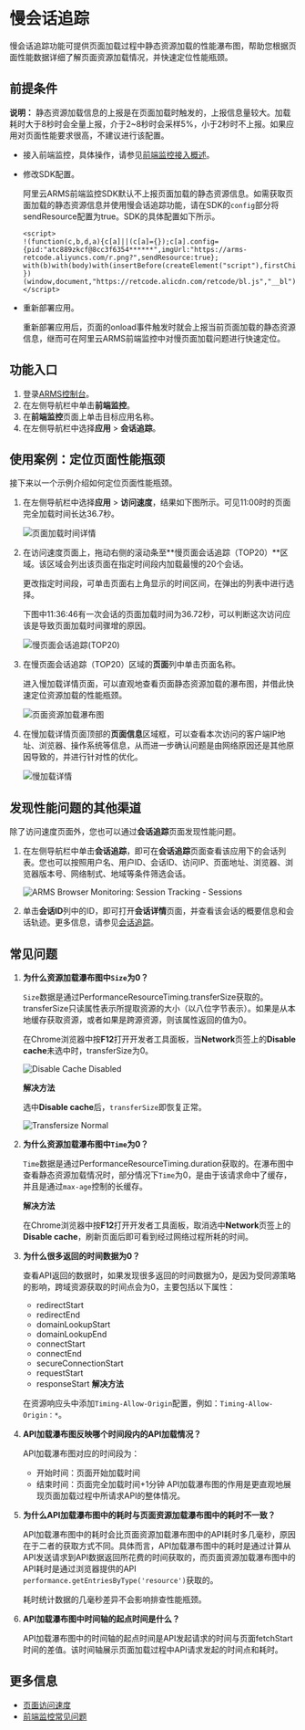 # 慢会话追踪

慢会话追踪功能可提供页面加载过程中静态资源加载的性能瀑布图，帮助您根据页面性能数据详细了解页面资源加载情况，并快速定位性能瓶颈。

## 前提条件

**说明：** 静态资源加载信息的上报是在页面加载时触发的，上报信息量较大。加载耗时大于8秒时会全量上报，介于2~8秒时会采样5%，小于2秒时不上报。如果应用对页面性能要求很高，不建议进行该配置。

-   接入前端监控，具体操作，请参见[前端监控接入概述](/intl.zh-CN/前端监控/接入前端监控/前端监控接入概述.md)。
-   修改SDK配置。

    阿里云ARMS前端监控SDK默认不上报页面加载的静态资源信息。如需获取页面加载的静态资源信息并使用慢会话追踪功能，请在SDK的`config`部分将sendResource配置为true。SDK的具体配置如下所示。

    ```
    <script>
    !(function(c,b,d,a){c[a]||(c[a]={});c[a].config={pid:"atc889zkcf@8cc3f6354******",imgUrl:"https://arms-retcode.aliyuncs.com/r.png?",sendResource:true};
    with(b)with(body)with(insertBefore(createElement("script"),firstChild))setAttribute("crossorigin","",src=d)
    })(window,document,"https://retcode.alicdn.com/retcode/bl.js","__bl");
    </script>
    ```

-   重新部署应用。

    重新部署应用后，页面的onload事件触发时就会上报当前页面加载的静态资源信息，继而可在阿里云ARMS前端监控中对慢页面加载问题进行快速定位。


## 功能入口

1.  登录[ARMS控制台](https://arms-intl.console.aliyun.com/)。
2.  在左侧导航栏中单击**前端监控**。
3.  在**前端监控**页面上单击目标应用名称。
4.  在左侧导航栏中选择**应用** \> **会话追踪**。

## 使用案例：定位页面性能瓶颈

接下来以一个示例介绍如何定位页面性能瓶颈。

1.  在左侧导航栏中选择**应用** \> **访问速度**，结果如下图所示。可见11:00时的页面完全加载时间长达36.7秒。

    ![页面加载时间详情](https://static-aliyun-doc.oss-accelerate.aliyuncs.com/assets/img/zh-CN/6664260161/p47275.png)

2.  在访问速度页面上，拖动右侧的滚动条至**慢页面会话追踪（TOP20）**区域。该区域会列出该页面在指定时间段内加载最慢的20个会话。

    更改指定时间段，可单击页面右上角显示的时间区间，在弹出的列表中进行选择。

    下图中11:36:46有一次会话的页面加载时间为36.72秒，可以判断这次访问应该是导致页面加载时间骤增的原因。

    ![慢页面会话追踪(TOP20)](https://static-aliyun-doc.oss-accelerate.aliyuncs.com/assets/img/zh-CN/6664260161/p47303.png)

3.  在慢页面会话追踪（TOP20）区域的**页面**列中单击页面名称。

    进入慢加载详情页面，可以直观地查看页面静态资源加载的瀑布图，并借此快速定位资源加载的性能瓶颈。

    ![页面资源加载瀑布图](https://static-aliyun-doc.oss-accelerate.aliyuncs.com/assets/img/zh-CN/6664260161/p47304.png)

4.  在慢加载详情页面顶部的**页面信息**区域框，可以查看本次访问的客户端IP地址、浏览器、操作系统等信息，从而进一步确认问题是由网络原因还是其他原因导致的，并进行针对性的优化。

    ![慢加载详情](https://static-aliyun-doc.oss-accelerate.aliyuncs.com/assets/img/zh-CN/6664260161/p47306.png)


## 发现性能问题的其他渠道

除了访问速度页面外，您也可以通过**会话追踪**页面发现性能问题。

1.  在左侧导航栏中单击**会话追踪**，即可在**会话追踪**页面查看该应用下的会话列表。您也可以按照用户名、用户ID、会话ID、访问IP、页面地址、浏览器、浏览器版本号、网络制式、地域等条件筛选会话。

    ![ARMS Browser Monitoring: Session Tracking - Sessions](https://static-aliyun-doc.oss-accelerate.aliyuncs.com/assets/img/zh-CN/1597260161/p43623.png)

2.  单击**会话ID**列中的ID，即可打开**会话详情**页面，并查看该会话的概要信息和会话轨迹。更多信息，请参见[会话追踪](/intl.zh-CN/前端监控/控制台功能/会话追踪.md)。

## 常见问题

1.  **为什么资源加载瀑布图中`Size`为0？**

    `Size`数据是通过PerformanceResourceTiming.transferSize获取的。transferSize只读属性表示所提取资源的大小（以八位字节表示）。如果是从本地缓存获取资源，或者如果是跨源资源，则该属性返回的值为0。

    在Chrome浏览器中按**F12**打开开发者工具面板，当**Network**页签上的**Disable cache**未选中时，transferSize为0。

    ![Disable Cache Disabled](https://static-aliyun-doc.oss-accelerate.aliyuncs.com/assets/img/zh-CN/1597260161/p43627.png)

    **解决方法**

    选中**Disable cache**后，`transferSize`即恢复正常。

    ![Transfersize Normal](https://static-aliyun-doc.oss-accelerate.aliyuncs.com/assets/img/zh-CN/1597260161/p43630.png)

2.  **为什么资源加载瀑布图中`Time`为0？**

    `Time`数据是通过PerformanceResourceTiming.duration获取的。在瀑布图中查看静态资源加载情况时，部分情况下`Time`为0，是由于该请求命中了缓存，并且是通过`max-age`控制的长缓存。

    **解决方法**

    在Chrome浏览器中按**F12**打开开发者工具面板，取消选中**Network**页签上的**Disable cache**，刷新页面后即可看到经过网络过程所耗的时间。

3.  **为什么很多返回的时间数据为0？**

    查看API返回的数据时，如果发现很多返回的时间数据为0，是因为受同源策略的影响，跨域资源获取的时间点会为0，主要包括以下属性：

    -   redirectStart
    -   redirectEnd
    -   domainLookupStart
    -   domainLookupEnd
    -   connectStart
    -   connectEnd
    -   secureConnectionStart
    -   requestStart
    -   responseStart
    **解决方法**

    在资源响应头中添加`Timing-Allow-Origin`配置，例如：`Timing-Allow-Origin：*`。

4.  **API加载瀑布图反映哪个时间段内的API加载情况？**

    API加载瀑布图对应的时间段为：

    -   开始时间：页面开始加载时间
    -   结束时间：页面完全加载时间+1分钟
    API加载瀑布图的作用是更直观地展现页面加载过程中所请求API的整体情况。

5.  **为什么API加载瀑布图中的耗时与页面资源加载瀑布图中的耗时不一致？**

    API加载瀑布图中的耗时会比页面资源加载瀑布图中的API耗时多几毫秒，原因在于二者的获取方式不同。具体而言，API加载瀑布图中的耗时是通过计算从API发送请求到API数据返回所花费的时间获取的，而页面资源加载瀑布图中的API耗时是通过浏览器提供的API `performance.getEntriesByType('resource')`获取的。

    耗时统计数据的几毫秒差异不会影响排查性能瓶颈。

6.  **API加载瀑布图中时间轴的起点时间是什么？**

    API加载瀑布图中的时间轴的起点时间是API发起请求的时间与页面fetchStart时间的差值。该时间轴展示页面加载过程中API请求发起的时间点和耗时。


## 更多信息

-   [页面访问速度](/intl.zh-CN/前端监控/控制台功能/页面访问速度.md)
-   [前端监控常见问题](/intl.zh-CN/前端监控/前端监控常见问题.md)

